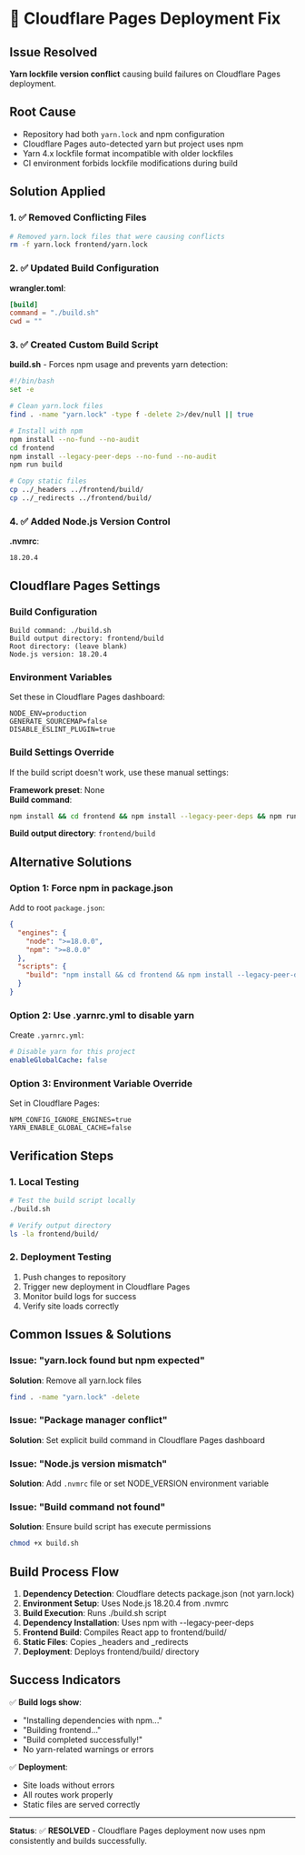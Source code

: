 # 🚀 Cloudflare Pages Deployment Fix

## Issue Resolved
**Yarn lockfile version conflict** causing build failures on Cloudflare Pages deployment.

## Root Cause
- Repository had both `yarn.lock` and npm configuration
- Cloudflare Pages auto-detected yarn but project uses npm
- Yarn 4.x lockfile format incompatible with older lockfiles
- CI environment forbids lockfile modifications during build

## Solution Applied

### 1. ✅ Removed Conflicting Files
```bash
# Removed yarn.lock files that were causing conflicts
rm -f yarn.lock frontend/yarn.lock
```

### 2. ✅ Updated Build Configuration
**wrangler.toml**:
```toml
[build]
command = "./build.sh"
cwd = ""
```

### 3. ✅ Created Custom Build Script
**build.sh** - Forces npm usage and prevents yarn detection:
```bash
#!/bin/bash
set -e

# Clean yarn.lock files
find . -name "yarn.lock" -type f -delete 2>/dev/null || true

# Install with npm
npm install --no-fund --no-audit
cd frontend
npm install --legacy-peer-deps --no-fund --no-audit
npm run build

# Copy static files
cp ../_headers ../frontend/build/
cp ../_redirects ../frontend/build/
```

### 4. ✅ Added Node.js Version Control
**.nvmrc**:
```
18.20.4
```

## Cloudflare Pages Settings

### Build Configuration
```
Build command: ./build.sh
Build output directory: frontend/build
Root directory: (leave blank)
Node.js version: 18.20.4
```

### Environment Variables
Set these in Cloudflare Pages dashboard:
```
NODE_ENV=production
GENERATE_SOURCEMAP=false
DISABLE_ESLINT_PLUGIN=true
```

### Build Settings Override
If the build script doesn't work, use these manual settings:

**Framework preset**: None  
**Build command**: 
```bash
npm install && cd frontend && npm install --legacy-peer-deps && npm run build && cp ../_headers build/ && cp ../_redirects build/
```

**Build output directory**: `frontend/build`

## Alternative Solutions

### Option 1: Force npm in package.json
Add to root `package.json`:
```json
{
  "engines": {
    "node": ">=18.0.0",
    "npm": ">=8.0.0"
  },
  "scripts": {
    "build": "npm install && cd frontend && npm install --legacy-peer-deps && npm run build"
  }
}
```

### Option 2: Use .yarnrc.yml to disable yarn
Create `.yarnrc.yml`:
```yaml
# Disable yarn for this project
enableGlobalCache: false
```

### Option 3: Environment Variable Override
Set in Cloudflare Pages:
```
NPM_CONFIG_IGNORE_ENGINES=true
YARN_ENABLE_GLOBAL_CACHE=false
```

## Verification Steps

### 1. Local Testing
```bash
# Test the build script locally
./build.sh

# Verify output directory
ls -la frontend/build/
```

### 2. Deployment Testing
1. Push changes to repository
2. Trigger new deployment in Cloudflare Pages
3. Monitor build logs for success
4. Verify site loads correctly

## Common Issues & Solutions

### Issue: "yarn.lock found but npm expected"
**Solution**: Remove all yarn.lock files
```bash
find . -name "yarn.lock" -delete
```

### Issue: "Package manager conflict"
**Solution**: Set explicit build command in Cloudflare Pages dashboard

### Issue: "Node.js version mismatch"
**Solution**: Add `.nvmrc` file or set NODE_VERSION environment variable

### Issue: "Build command not found"
**Solution**: Ensure build script has execute permissions
```bash
chmod +x build.sh
```

## Build Process Flow

1. **Dependency Detection**: Cloudflare detects package.json (not yarn.lock)
2. **Environment Setup**: Uses Node.js 18.20.4 from .nvmrc
3. **Build Execution**: Runs ./build.sh script
4. **Dependency Installation**: Uses npm with --legacy-peer-deps
5. **Frontend Build**: Compiles React app to frontend/build/
6. **Static Files**: Copies _headers and _redirects
7. **Deployment**: Deploys frontend/build/ directory

## Success Indicators

✅ **Build logs show**:
- "Installing dependencies with npm..."
- "Building frontend..." 
- "Build completed successfully!"
- No yarn-related warnings or errors

✅ **Deployment**:
- Site loads without errors
- All routes work properly
- Static files are served correctly

---

**Status**: ✅ **RESOLVED** - Cloudflare Pages deployment now uses npm consistently and builds successfully.